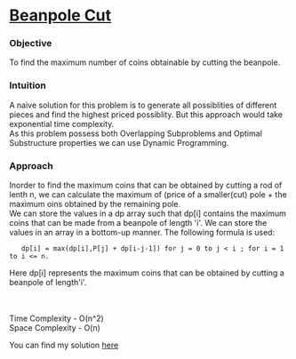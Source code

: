 
# [Beanpole Cut](https://github.com/dscnsec/DSC-NSEC-Algorithms/blob/master/7.%20Dynamic%20Programming/beanpole_cut/beanpole_cut.md)

### Objective

To find the maximum number of coins obtainable by cutting the beanpole.

### Intuition

A naive solution for this problem is to generate all possiblities of different pieces and find the highest priced possiblity. But this approach would take exponential time complexity.<br>
As this problem possess both Overlapping Subproblems and Optimal Substructure properties we can use Dynamic Programming.

### Approach

Inorder to find the maximum coins that can be obtained by cutting a rod of lenth n, we can calculate the maximum of (price of a smaller(cut) pole + the maximum oins obtained by the remaining pole.<br>
We can store the values in a dp array such that dp[i] contains the maximum coins that can be made from a beanpole of length 'i'. We can store the values in an array in a bottom-up manner. The following formula is used:
```
   dp[i] = max(dp[i],P[j] + dp[i-j-1]) for j = 0 to j < i ; for i = 1 to i <= n.
```

Here dp[i] represents the maximum coins that can be obtained by cutting a beanpole of length'i'.

<br><br>
Time Complexity - O(n^2) <br>
Space Complexity - O(n) <br>


You can find my solution [here](https://github.com/dscnsec/DSC-NSEC-Algorithms/blob/master/7.%20Dynamic%20Programming/beanpole_cut/beanpole_cut_harikrishnan.cpp)


